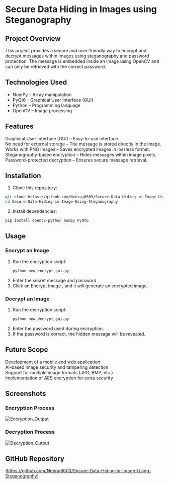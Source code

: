 # Secure Data Hiding in Images using Steganography

## Project Overview
This project provides a secure and user-friendly way to encrypt and decrypt messages within images using steganography and password protection. The message is embedded inside an image using OpenCV and can only be retrieved with the correct password.

## Technologies Used
-   NumPy   – Array manipulation
-   PyQt6   – Graphical User Interface (GUI)
-   Python   – Programming language
-   OpenCV   – Image processing

## Features
  Graphical User Interface (GUI)   – Easy-to-use interface.  
  No need for external storage   – The message is stored directly in the image.  
  Works with PNG images   – Saves encrypted images in lossless format.
  Steganography-based encryption   – Hides messages within image pixels.  
  Password-protected decryption   – Ensures secure message retrieval.  

## Installation
1.   Clone this repository:    
   ```bash
   git clone https://github.com/Neeraj8603/Secure-Data-Hiding-in-Image-Using-Steganography
   cd Secure-Data-Hiding-in-Image-Using-Steganography
   ```
2.   Install dependencies:    
   ```bash
   pip install opencv-python numpy PyQt6
   ```

## Usage
### Encrypt an Image
1. Run the encryption script:
   ```bash
   python new_encrypt_gui.py
   ```
2. Enter the   secret message   and   password  .
3. Click on   Encrypt Image  , and it will generate an encrypted image.

### Decrypt an Image
1. Run the decryption script:
   ```bash
   python new_decrypt_gui.py
   ```
2. Enter the   password   used during encryption.
3. If the password is correct, the   hidden message   will be revealed.

## Future Scope
 Development of a   mobile and web application    
 AI-based   image security and tampering detection    
 Support for   multiple image formats   (JPG, BMP, etc.)  
 Implementation of   AES encryption   for extra security  

 ## Screenshots

### Encryption Process
![Encryption_Output](Output/Final_Encryption_Output.png)

### Decryption Process
![Decryption_Output](Output/Final_Decryption_Output.png)


## GitHub Repository
(https://github.com/Neeraj8603/Secure-Data-Hiding-in-Image-Using-Steganography)

